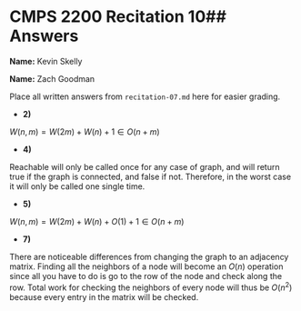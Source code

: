 # CMPS 2200 Recitation 10## Answers

**Name:** Kevin Skelly

**Name:** Zach Goodman


Place all written answers from `recitation-07.md` here for easier grading.



- **2)**

$W(n, m) = W(2m) + W(n) + 1 \in O(n+m)$

- **4)**

Reachable will only be called once for any case of graph, and will return true if the graph is connected, and false if not. Therefore, in the worst case it will only be called one single time.

- **5)**

$W(n, m) = W(2m) + W(n) + O(1) + 1 \in O(n+m)$

- **7)**

There are noticeable differences from changing the graph to an adjacency matrix. Finding all the neighbors of a node will become an $O(n)$ operation since all you have to do is go to the row of the node and check along the row. Total work for checking the neighbors of every node will thus be $O(n^2)$ because every entry in the matrix will be checked.
